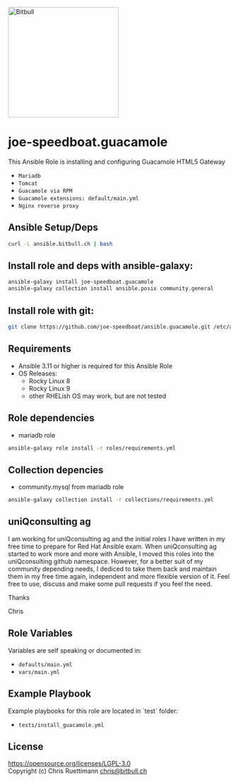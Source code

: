 <a href="https://www.bitbull.ch"><img src="https://www.bitbull.ch/wiki/images/teamwork-trans.png" alt="Bitbull" width="250px"/></a>

# joe-speedboat.guacamole
This Ansible Role is installing and configuring Guacamole HTML5 Gateway
* `Mariadb`
* `Tomcat`
* `Guacamole via RPM`
* `Guacamole extensions: default/main.yml`
* `Nginx reverse proxy`

## Ansible Setup/Deps
```bash
curl -L ansible.bitbull.ch | bash
```

## Install role and deps with ansible-galaxy:
```bash
ansible-galaxy install joe-speedboat.guacamole
ansible-galaxy collection install ansible.posix community.general
```

## Install role with git:
```bash
git clone https://github.com/joe-speedboat/ansible.guacamole.git /etc/ansible/roles/joe-speedboat.guacamole
```

## Requirements
* Ansible 3.11 or higher is required for this Ansible Role
* OS Releases:
  * Rocky Linux 8
  * Rocky Linux 9
  * other RHELish OS may work, but are not tested

## Role dependencies
* mariadb role
```bash
ansible-galaxy role install -r roles/requirements.yml
```

## Collection depencies
* community.mysql from mariadb role
```bash
ansible-galaxy collection install -r collections/requirements.yml
```

## uniQconsulting ag
I am working for uniQconsulting ag and the initial roles I have written in my free time to prepare for Red Hat Ansible exam.
When uniQconsulting ag started to work more and more with Ansible, I moved this roles into the uniQconsulting github namespace.
However, for a better suit of my community depending needs, I dediced to take them back and maintain them in my free time again, independent and more flexible version of it.
Feel free to use, discuss and make some pull requests if you feel the need.

Thanks

Chris

## Role Variables
Variables are self speaking or documented in:   
* `defaults/main.yml`
* `vars/main.yml`

## Example Playbook
Example playbooks for this role are located in ´test´ folder:
* `tests/install_guacamole.yml`

## License
https://opensource.org/licenses/LGPL-3.0    
Copyright (c) Chris Ruettimann <chris@bitbull.ch>

